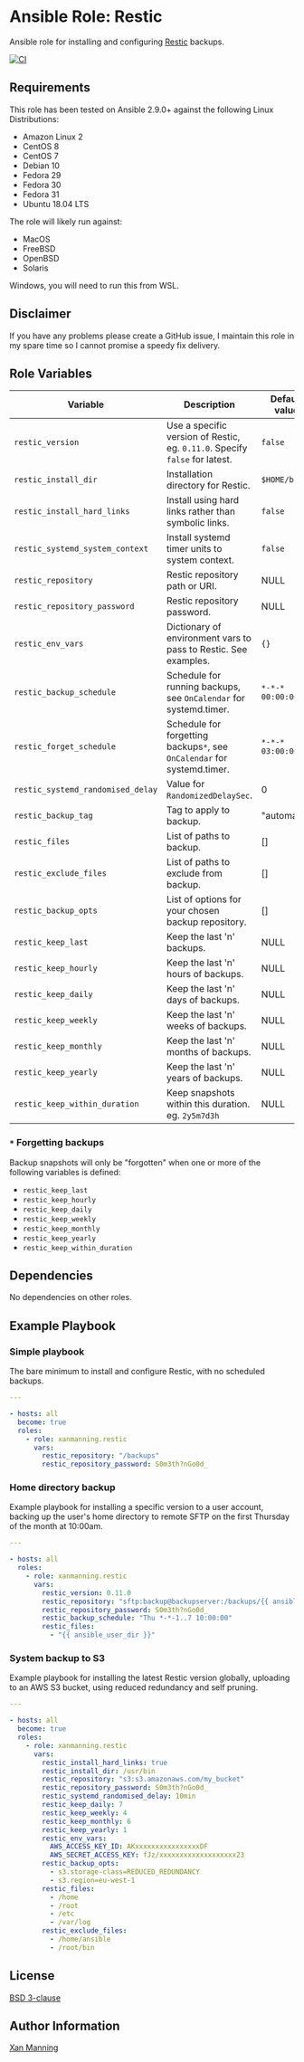 # Ansible Role: Restic

Ansible role for installing and configuring [Restic](https://restic.net/) backups.

[![CI](https://github.com/PyratLabs/ansible-role-restic/actions/workflows/ci.yml/badge.svg)](https://github.com/PyratLabs/ansible-role-restic/actions/workflows/ci.yml)

## Requirements

This role has been tested on Ansible 2.9.0+ against the following Linux Distributions:

  - Amazon Linux 2
  - CentOS 8
  - CentOS 7
  - Debian 10
  - Fedora 29
  - Fedora 30
  - Fedora 31
  - Ubuntu 18.04 LTS

The role will likely run against:

  - MacOS
  - FreeBSD
  - OpenBSD
  - Solaris

Windows, you will need to run this from WSL.

## Disclaimer

If you have any problems please create a GitHub issue, I maintain this role in
my spare time so I cannot promise a speedy fix delivery.

## Role Variables

| Variable                          | Description                                                                 | Default value    |
|-----------------------------------|-----------------------------------------------------------------------------|------------------|
| `restic_version`                  | Use a specific version of Restic, eg. `0.11.0`. Specify `false` for latest. | `false`          |
| `restic_install_dir`              | Installation directory for Restic.                                          | `$HOME/bin`      |
| `restic_install_hard_links`       | Install using hard links rather than symbolic links.                        | `false`          |
| `restic_systemd_system_context`   | Install systemd timer units to system context.                              | `false`          |
| `restic_repository`               | Restic repository path or URI.                                              | NULL             |
| `restic_repository_password`      | Restic repository password.                                                 | NULL             |
| `restic_env_vars`                 | Dictionary of environment vars to pass to Restic. See examples.             | `{}`             |
| `restic_backup_schedule`          | Schedule for running backups, see `OnCalendar` for systemd.timer.           | `*-*-* 00:00:00` |
| `restic_forget_schedule`          | Schedule for forgetting backups`*`, see `OnCalendar` for systemd.timer.     | `*-*-* 03:00:00` |
| `restic_systemd_randomised_delay` | Value for `RandomizedDelaySec`.                                             | 0                |
| `restic_backup_tag`               | Tag to apply to backup.                                                     | "automatic"      |
| `restic_files`                    | List of paths to backup.                                                    | []               |
| `restic_exclude_files`            | List of paths to exclude from backup.                                       | []               |
| `restic_backup_opts`              | List of options for your chosen backup repository.                          | []               |
| `restic_keep_last`                | Keep the last 'n' backups.                                                  | NULL             |
| `restic_keep_hourly`              | Keep the last 'n' hours of backups.                                         | NULL             |
| `restic_keep_daily`               | Keep the last 'n' days of backups.                                          | NULL             |
| `restic_keep_weekly`              | Keep the last 'n' weeks of backups.                                         | NULL             |
| `restic_keep_monthly`             | Keep the last 'n' months of backups.                                        | NULL             |
| `restic_keep_yearly`              | Keep the last 'n' years of backups.                                         | NULL             |
| `restic_keep_within_duration`     | Keep snapshots within this duration. eg. `2y5m7d3h`                         | NULL             |

### `*` Forgetting backups

Backup snapshots will only be "forgotten" when one or more of the following
variables is defined:

  - `restic_keep_last`
  - `restic_keep_hourly`
  - `restic_keep_daily`
  - `restic_keep_weekly`
  - `restic_keep_monthly`
  - `restic_keep_yearly`
  - `restic_keep_within_duration`

## Dependencies

No dependencies on other roles.

## Example Playbook

### Simple playbook

The bare minimum to install and configure Restic, with no scheduled backups.

```yaml
---

- hosts: all
  become: true
  roles:
    - role: xanmanning.restic
      vars:
        restic_repository: "/backups"
        restic_repository_password: S0m3th?nGo0d_
```

### Home directory backup

Example playbook for installing a specific version to a user account, backing
up the user's home directory to remote SFTP on the first Thursday of the month
at 10:00am.

```yaml
---

- hosts: all
  roles:
    - role: xanmanning.restic
      vars:
        restic_version: 0.11.0
        restic_repository: "sftp:backup@backupserver:/backups/{{ ansible_user }}"
        restic_repository_password: S0m3th?nGo0d_
        restic_backup_schedule: "Thu *-*-1..7 10:00:00"
        restic_files:
          - "{{ ansible_user_dir }}"
```

### System backup to S3

Example playbook for installing the latest Restic version globally, uploading
to an AWS S3 bucket, using reduced redundancy and self pruning.

```yaml
---

- hosts: all
  become: true
  roles:
    - role: xanmanning.restic
      vars:
        restic_install_hard_links: true
        restic_install_dir: /usr/bin
        restic_repository: "s3:s3.amazonaws.com/my_bucket"
        restic_repository_password: S0m3th?nGo0d_
        restic_systemd_randomised_delay: 10min
        restic_keep_daily: 7
        restic_keep_weekly: 4
        restic_keep_monthly: 6
        restic_keep_yearly: 1
        restic_env_vars:
          AWS_ACCESS_KEY_ID: AKxxxxxxxxxxxxxxxxDF
          AWS_SECRET_ACCESS_KEY: fJz/xxxxxxxxxxxxxxxxxxx23
        restic_backup_opts:
          - s3.storage-class=REDUCED_REDUNDANCY
          - s3.region=eu-west-1
        restic_files:
          - /home
          - /root
          - /etc
          - /var/log
        restic_exclude_files:
          - /home/ansible
          - /root/bin

```

## License

[BSD 3-clause](LICENSE.txt)

## Author Information

[Xan Manning](https://xan.manning.io/)
